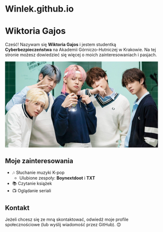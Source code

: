 # Winlek.github.io

# Wiktoria Gajos

Cześć! Nazywam się **Wiktoria Gajos** i jestem studentką **Cyberbezpieczeństwa** na Akademii Górniczo-Hutniczej w Krakowie. Na tej stronie możesz dowiedzieć się więcej o moich zainteresowaniach i pasjach.

![TXT](TXT.jpg)

## Moje zainteresowania

- 🎶 Słuchanie muzyki K-pop
  - Ulubione zespoły: **Boynextdoot** i **TXT**
- 📚 Czytanie książek
- 📺 Oglądanie seriali

## Kontakt

Jeżeli chcesz się ze mną skontaktować, odwiedź moje profile społecznościowe (lub wyślij wiadomość przez GitHub). 😊
